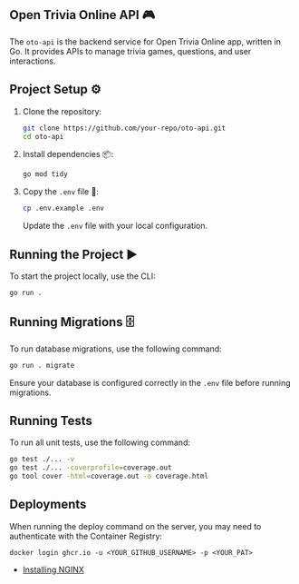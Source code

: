 ## Open Trivia Online API 🎮

The `oto-api` is the backend service for Open Trivia Online app, written in Go. It provides APIs to manage trivia games, questions, and user interactions.

## Project Setup ⚙️

1. Clone the repository:

   ```bash
   git clone https://github.com/your-repo/oto-api.git
   cd oto-api
   ```

2. Install dependencies 📦:

   ```bash
   go mod tidy
   ```

3. Copy the `.env` file 📝:
   ```bash
   cp .env.example .env
   ```
   Update the `.env` file with your local configuration.

## Running the Project ▶️

To start the project locally, use the CLI:

```bash
go run .
```

## Running Migrations 🗄️

To run database migrations, use the following command:

```bash
go run . migrate
```

Ensure your database is configured correctly in the `.env` file before running migrations.

## Running Tests

To run all unit tests, use the following command:

```bash
go test ./... -v
go test ./... -coverprofile=coverage.out
go tool cover -html=coverage.out -o coverage.html
```

## Deployments

When running the deploy command on the server, you may need to authenticate with the Container Registry:

```
docker login ghcr.io -u <YOUR_GITHUB_USERNAME> -p <YOUR_PAT>
```

- [Installing NGINX](https://ubuntu.com/tutorials/install-and-configure-nginx#2-installing-nginx)
